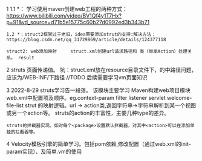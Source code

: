 1   1.1 *： 学习使用maven创建web工程的两种方式：
    https://www.bilibili.com/video/BV1Qf4y1T7Hx?p=91&vd_source=d71b5e15775c60b27d0992ed3b343b71
    
    1.2 *：struct2框架过于老旧，idea需要添加strut的支持:解决方法：
    https://blog.csdn.net/qq_31729869/article/details/124377118
    
    struct2: web添加映射     struct.xml创建url请求路径和 类（继承Action）处理关系。 result
  
2 struts 页面传递值。 坑：struct.xml放在resource目录文件下，<action>的<result></result>中路径问题，应该为/WEB-INF/下路径
    //TODO 后续需要学习vm页面知识
    
3 2022-8-29 struts学习告一段落。
    该模块主要学习 Maven构建web项目模块
            web.xml中配置项及顺序。eg.context-param filter listener servlet welcome-file-list 
    strut 的映射逻辑。url -> action类,返回字符串->字符串解析到某一个视图或另一个action等。
    struts的action的丰富性，主要几种type的差异。
    
    struts的拦截器实现。如对每个<package>设置默认拦截器，对其中<action>可以在添加单独的拦截器等。
    
    
    
4    Velocity模板引擎的简单学习。包括pom依赖,修改配置（通过web.xml的init-param实现）、及简单.vm的使用
